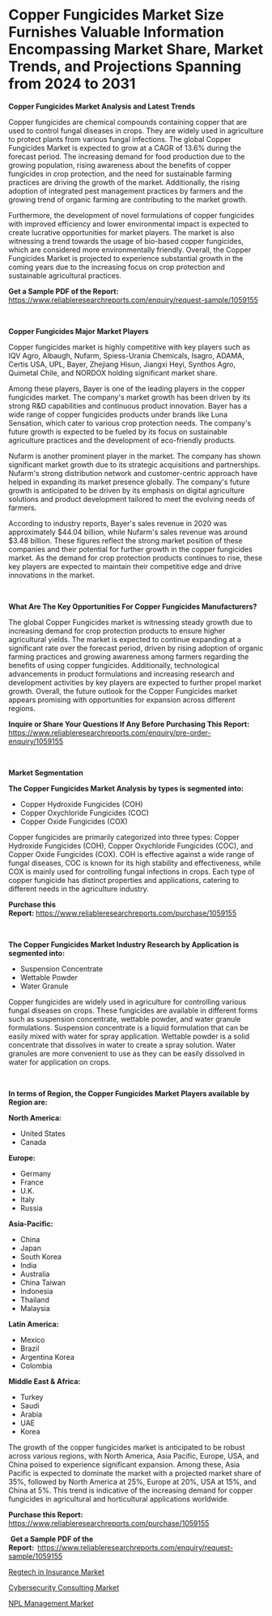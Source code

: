<p><h1>Copper Fungicides Market Size Furnishes Valuable Information Encompassing Market Share, Market Trends, and Projections Spanning from 2024 to 2031</h1></p><p><strong>Copper Fungicides Market Analysis and Latest Trends</strong></p>
<p><p>Copper fungicides are chemical compounds containing copper that are used to control fungal diseases in crops. They are widely used in agriculture to protect plants from various fungal infections. The global Copper Fungicides Market is expected to grow at a CAGR of 13.6% during the forecast period. The increasing demand for food production due to the growing population, rising awareness about the benefits of copper fungicides in crop protection, and the need for sustainable farming practices are driving the growth of the market. Additionally, the rising adoption of integrated pest management practices by farmers and the growing trend of organic farming are contributing to the market growth.</p><p>Furthermore, the development of novel formulations of copper fungicides with improved efficiency and lower environmental impact is expected to create lucrative opportunities for market players. The market is also witnessing a trend towards the usage of bio-based copper fungicides, which are considered more environmentally friendly. Overall, the Copper Fungicides Market is projected to experience substantial growth in the coming years due to the increasing focus on crop protection and sustainable agricultural practices.</p></p>
<p><strong>Get a Sample PDF of the Report:&nbsp;</strong> <a href="https://www.reliableresearchreports.com/enquiry/request-sample/1059155">https://www.reliableresearchreports.com/enquiry/request-sample/1059155</a></p>
<p>&nbsp;</p>
<p><strong>Copper Fungicides Major Market Players</strong></p>
<p><p>Copper fungicides market is highly competitive with key players such as IQV Agro, Albaugh, Nufarm, Spiess-Urania Chemicals, Isagro, ADAMA, Certis USA, UPL, Bayer, Zhejiang Hisun, Jiangxi Heyi, Synthos Agro, Quimetal Chile, and NORDOX holding significant market share. </p><p>Among these players, Bayer is one of the leading players in the copper fungicides market. The company's market growth has been driven by its strong R&D capabilities and continuous product innovation. Bayer has a wide range of copper fungicides products under brands like Luna Sensation, which cater to various crop protection needs. The company's future growth is expected to be fueled by its focus on sustainable agriculture practices and the development of eco-friendly products.</p><p>Nufarm is another prominent player in the market. The company has shown significant market growth due to its strategic acquisitions and partnerships. Nufarm's strong distribution network and customer-centric approach have helped in expanding its market presence globally. The company's future growth is anticipated to be driven by its emphasis on digital agriculture solutions and product development tailored to meet the evolving needs of farmers.</p><p>According to industry reports, Bayer's sales revenue in 2020 was approximately $44.04 billion, while Nufarm's sales revenue was around $3.48 billion. These figures reflect the strong market position of these companies and their potential for further growth in the copper fungicides market. As the demand for crop protection products continues to rise, these key players are expected to maintain their competitive edge and drive innovations in the market.</p></p>
<p>&nbsp;</p>
<p><strong>What Are The Key Opportunities For Copper Fungicides Manufacturers?</strong></p>
<p><p>The global Copper Fungicides market is witnessing steady growth due to increasing demand for crop protection products to ensure higher agricultural yields. The market is expected to continue expanding at a significant rate over the forecast period, driven by rising adoption of organic farming practices and growing awareness among farmers regarding the benefits of using copper fungicides. Additionally, technological advancements in product formulations and increasing research and development activities by key players are expected to further propel market growth. Overall, the future outlook for the Copper Fungicides market appears promising with opportunities for expansion across different regions.</p></p>
<p><strong>Inquire or Share Your Questions If Any Before Purchasing This Report:</strong> <a href="https://www.reliableresearchreports.com/enquiry/pre-order-enquiry/1059155">https://www.reliableresearchreports.com/enquiry/pre-order-enquiry/1059155</a></p>
<p>&nbsp;</p>
<p><strong>Market Segmentation</strong></p>
<p><strong>The Copper Fungicides Market Analysis by types is segmented into:</strong></p>
<p><ul><li>Copper Hydroxide Fungicides (COH)</li><li>Copper Oxychloride Fungicides (COC)</li><li>Copper Oxide Fungicides (COX)</li></ul></p>
<p><p>Copper fungicides are primarily categorized into three types: Copper Hydroxide Fungicides (COH), Copper Oxychloride Fungicides (COC), and Copper Oxide Fungicides (COX). COH is effective against a wide range of fungal diseases, COC is known for its high stability and effectiveness, while COX is mainly used for controlling fungal infections in crops. Each type of copper fungicide has distinct properties and applications, catering to different needs in the agriculture industry.</p></p>
<p><strong>Purchase this Report:&nbsp;</strong><a href="https://www.reliableresearchreports.com/purchase/1059155">https://www.reliableresearchreports.com/purchase/1059155</a></p>
<p>&nbsp;</p>
<p><strong>The Copper Fungicides Market Industry Research by Application is segmented into:</strong></p>
<p><ul><li>Suspension Concentrate</li><li>Wettable Powder</li><li>Water Granule</li></ul></p>
<p><p>Copper fungicides are widely used in agriculture for controlling various fungal diseases on crops. These fungicides are available in different forms such as suspension concentrate, wettable powder, and water granule formulations. Suspension concentrate is a liquid formulation that can be easily mixed with water for spray application. Wettable powder is a solid concentrate that dissolves in water to create a spray solution. Water granules are more convenient to use as they can be easily dissolved in water for application on crops.</p></p>
<p>&nbsp;</p>
<p><strong>In terms of Region, the Copper Fungicides Market Players available by Region are:</strong></p>
<p>
    <p> <strong> North America: </strong>
        <ul>
            <li>United States</li>
            <li>Canada</li>
        </ul>
        </p> 
    <p> <strong> Europe: </strong>
        <ul>
            <li>Germany</li>
            <li>France</li>
            <li>U.K.</li>
            <li>Italy</li>
            <li>Russia</li>
        </ul>
        </p> 
    <p> <strong> Asia-Pacific: </strong>
        <ul>
            <li>China</li>
            <li>Japan</li>
            <li>South Korea</li>
            <li>India</li>
            <li>Australia</li>
            <li>China Taiwan</li>
            <li>Indonesia</li>
            <li>Thailand</li>
            <li>Malaysia</li>
        </ul>
        </p> 
    <p> <strong> Latin America: </strong>
        <ul>
            <li>Mexico</li>
            <li>Brazil</li>
            <li>Argentina Korea</li>
            <li>Colombia</li>
        </ul>
        </p> 
    <p> <strong> Middle East & Africa: </strong>
        <ul>
            <li>Turkey</li>
            <li>Saudi</li>
            <li>Arabia</li>
            <li>UAE</li>
            <li>Korea</li>
        </ul>
    </p>
    </p>
<p><p>The growth of the copper fungicides market is anticipated to be robust across various regions, with North America, Asia Pacific, Europe, USA, and China poised to experience significant expansion. Among these, Asia Pacific is expected to dominate the market with a projected market share of 35%, followed by North America at 25%, Europe at 20%, USA at 15%, and China at 5%. This trend is indicative of the increasing demand for copper fungicides in agricultural and horticultural applications worldwide.</p></p>
<p><strong>Purchase this Report: </strong><a href="https://www.reliableresearchreports.com/purchase/1059155">https://www.reliableresearchreports.com/purchase/1059155</a></p>
<p>&nbsp;<strong>Get a Sample PDF of the Report:&nbsp;&nbsp;</strong><a href="https://www.reliableresearchreports.com/enquiry/request-sample/1059155">https://www.reliableresearchreports.com/enquiry/request-sample/1059155</a></p>
<p><strong></strong></p>
<p><p><a href="https://view.publitas.com/reportprime-1/regtech-in-insurance-market-research-report-reveals-the-latest-trends-and-opportunities-of-this-market-for-period-from-2023-2030/">Regtech in Insurance Market</a></p><p><a href="https://view.publitas.com/reportprime-1/cybersecurity-consulting-market-provides-a-comprehensive-analysis-including-a-macro-overview-of-the-market-as-well-as-micro-details-such-as-market-size-and-competitive-landscape/">Cybersecurity Consulting Market</a></p><p><a href="https://view.publitas.com/reportprime-1/npl-management-market-size-share-trends-analysis-report-by-application-regional-outlook-competitive-strategies-and-segment-forecasts-2023-2030/">NPL Management Market</a></p></p>